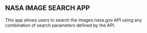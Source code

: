 ## NASA IMAGE SEARCH APP

This app allows users to search the images.nasa.gov API using any combination of search parameters defined by the API.
